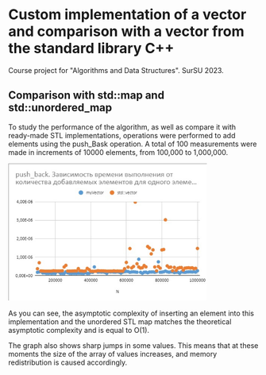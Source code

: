 # Custom implementation of a vector and comparison with a vector from the standard library C++

Course project for "Algorithms and Data Structures". SurSU 2023.

## Comparison with std::map and std::unordered_map

To study the performance of the algorithm, as well as compare it with ready-made STL implementations,
operations were performed to add elements using the push_Bask operation.
A total of 100 measurements were made in increments of 10000 elements, from 100,000 to 1,000,000.

<img src="https://github.com/ZkunCry/MyVectorCPP/raw/master/assets/vectorcompare.jpg" alt="drawing" width="400"/>

As you can see, the asymptotic complexity of inserting an element into this implementation and the unordered STL map matches the theoretical asymptotic complexity and is equal to O(1).

The graph also shows sharp jumps in some values. This means that at these moments the size of the array of values increases, and memory redistribution is caused accordingly.
